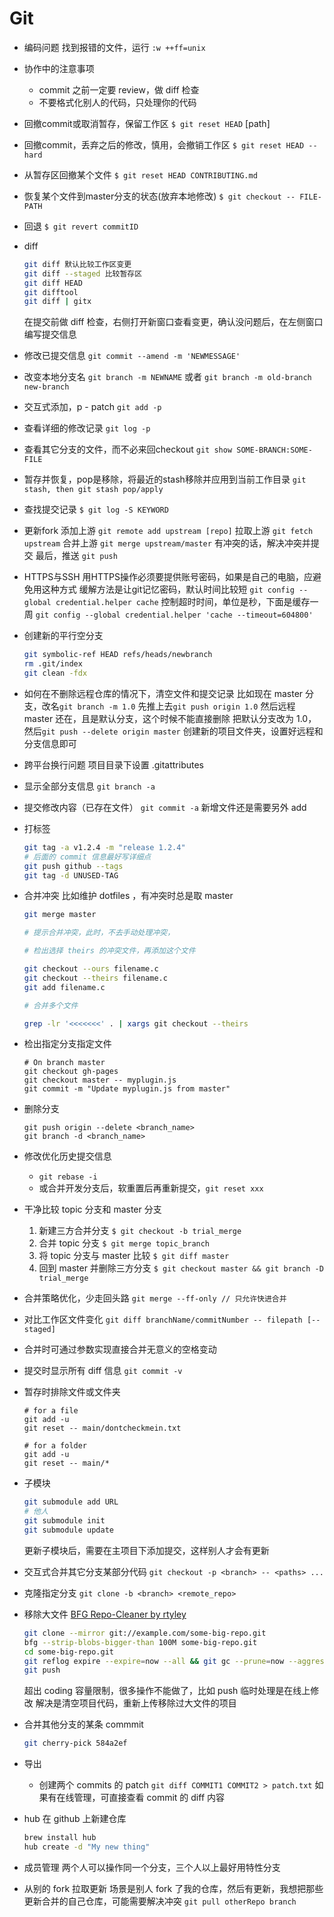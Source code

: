 # Git

* 编码问题
    找到报错的文件，运行
    `:w ++ff=unix`

* 协作中的注意事项
  - commit 之前一定要 review，做 diff 检查
  - 不要格式化别人的代码，只处理你的代码

* 回撤commit或取消暂存，保留工作区
    `$ git reset HEAD` [path]

* 回撤commit，丢弃之后的修改，慎用，会撤销工作区
    `$ git reset HEAD --hard`

* 从暂存区回撤某个文件
    `$ git reset HEAD CONTRIBUTING.md`

* 恢复某个文件到master分支的状态(放弃本地修改)
    `$ git checkout -- FILE-PATH`

* 回退
    `$ git revert commitID`

* diff
  ```sh
  git diff 默认比较工作区变更
  git diff --staged 比较暂存区
  git diff HEAD
  git difftool
  git diff | gitx
  ```
  在提交前做 diff 检查，右侧打开新窗口查看变更，确认没问题后，在左侧窗口编写提交信息

* 修改已提交信息
    `git commit --amend -m 'NEWMESSAGE'`

* 改变本地分支名
    `git branch -m NEWNAME`
    或者
    `git branch -m old-branch new-branch`

* 交互式添加，p - patch
    `git add -p`

* 查看详细的修改记录
    `git log -p`

* 查看其它分支的文件，而不必来回checkout
    `git show SOME-BRANCH:SOME-FILE`

* 暂存并恢复，pop是移除，将最近的stash移除并应用到当前工作目录
    `git stash, then git stash pop/apply`

* 查找提交记录
    `$ git log -S KEYWORD`

* 更新fork
  添加上游
  `git remote add upstream [repo]`
  拉取上游
  `git fetch upstream`
  合并上游
  `git merge upstream/master`
  有冲突的话，解决冲突并提交
  最后，推送
  `git push`

* HTTPS与SSH
  用HTTPS操作必须要提供账号密码，如果是自己的电脑，应避免用这种方式
  缓解方法是让git记忆密码，默认时间比较短
  `git config --global credential.helper cache`
  控制超时时间，单位是秒，下面是缓存一周
  `git config --global credential.helper 'cache --timeout=604800'`

* 创建新的平行空分支
  ```sh
  git symbolic-ref HEAD refs/heads/newbranch 
  rm .git/index 
  git clean -fdx
  ```
* 如何在不删除远程仓库的情况下，清空文件和提交记录
  比如现在 master 分支，改名`git branch -m 1.0`
  先推上去`git push origin 1.0`
  然后远程 master 还在，且是默认分支，这个时候不能直接删除
  把默认分支改为 1.0，然后`git push --delete origin master`
  创建新的项目文件夹，设置好远程和分支信息即可

* 跨平台换行问题
  项目目录下设置 .gitattributes

* 显示全部分支信息
  `git branch -a`

* 提交修改内容（已存在文件）
  `git commit -a`
  新增文件还是需要另外 add

* 打标签
  ```sh
  git tag -a v1.2.4 -m "release 1.2.4"
  # 后面的 commit 信息最好写详细点
  git push github --tags
  git tag -d UNUSED-TAG
  ```

* 合并冲突
  比如维护 dotfiles ，有冲突时总是取 master
  ```sh
  git merge master

  # 提示合并冲突，此时，不去手动处理冲突，

  # 检出选择 theirs 的冲突文件，再添加这个文件

  git checkout --ours filename.c
  git checkout --theirs filename.c
  git add filename.c

  # 合并多个文件

  grep -lr '<<<<<<<' . | xargs git checkout --theirs
  ```

* 检出指定分支指定文件
  ```shell
  # On branch master
  git checkout gh-pages
  git checkout master -- myplugin.js
  git commit -m "Update myplugin.js from master"
  ```

* 删除分支
  ```shell
  git push origin --delete <branch_name>
  git branch -d <branch_name>
  ```

* 修改优化历史提交信息
  - `git rebase -i`
  - 或合并开发分支后，软重置后再重新提交，`git reset xxx`

* 干净比较 topic 分支和 master 分支
  1. 新建三方合并分支 `$ git checkout -b trial_merge`
  2. 合并 topic 分支 `$ git merge topic_branch`
  3. 将 topic 分支与 master 比较 `$ git diff master`
  4. 回到 master 并删除三方分支 `$ git checkout master && git branch -D trial_merge`

* 合并策略优化，少走回头路
  `git merge --ff-only // 只允许快进合并`

* 对比工作区文件变化
  `git diff branchName/commitNumber -- filepath [--staged]`

* 合并时可通过参数实现直接合并无意义的空格变动

* 提交时显示所有 diff 信息
  `git commit -v`

* 暂存时排除文件或文件夹
  ```shell
  # for a file
  git add -u
  git reset -- main/dontcheckmein.txt

  # for a folder
  git add -u
  git reset -- main/*
  ```

* 子模块
  ```sh
  git submodule add URL
  # 他人 
  git submodule init
  git submodule update
  ```

  更新子模块后，需要在主项目下添加提交，这样别人才会有更新

* 交互式合并其它分支某部分代码
  `git checkout -p <branch> -- <paths> ...`

* 克隆指定分支
  `git clone -b <branch> <remote_repo>`

* 移除大文件
  [BFG Repo-Cleaner by rtyley](https://rtyley.github.io/bfg-repo-cleaner/)
  ```sh
  git clone --mirror git://example.com/some-big-repo.git
  bfg --strip-blobs-bigger-than 100M some-big-repo.git
  cd some-big-repo.git
  git reflog expire --expire=now --all && git gc --prune=now --aggressive
  git push
  ```
  超出 coding 容量限制，很多操作不能做了，比如 push
  临时处理是在线上修改
  解决是清空项目代码，重新上传移除过大文件的项目

* 合并其他分支的某条 commmit 
  ```sh
  git cherry-pick 584a2ef
  ```

* 导出
  - 创建两个 commits 的 patch `git diff COMMIT1 COMMIT2 > patch.txt`
    如果有在线管理，可直接查看 commit 的 diff 内容

* hub
  在 github 上新建仓库
  ```sh
  brew install hub
  hub create -d "My new thing"
  ```

* 成员管理
两个人可以操作同一个分支，三个人以上最好用特性分支

* 从别的 fork 拉取更新
场景是别人 fork 了我的仓库，然后有更新，我想把那些更新合并的自己仓库，可能需要解决冲突
`git pull otherRepo branch`

